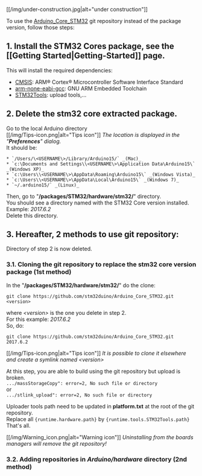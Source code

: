 [[/img/under-construction.jpg|alt="under construction"]]

To use the [Arduino_Core_STM32](https://github.com/stm32duino/Arduino_Core_STM32) git repository instead of the package version, follow those steps:

## 1. Install the STM32 Cores package, see the [[Getting Started|Getting-Started]] page.
This will install the required dependencies:
   * [CMSIS](https://www.arm.com/products/processors/cortex-m/cortex-microcontroller-software-interface-standard.php): ARM® Cortex® Microcontroller Software Interface Standard 
   * [arm-none-eabi-gcc](https://developer.arm.com/open-source/gnu-toolchain/gnu-rm): GNU ARM Embedded Toolchain
   * [STM32Tools](https://github.com/stm32duino/Arduino_Tools): upload tools,...

## 2. Delete the stm32 core extracted package.
Go to the local Arduino directory<br>
    [[/img/Tips-icon.png|alt="Tips icon"]] _The location is displayed in the "**Preferences**" dialog._<br>
It should be:

    * `/Users/\<USERNAME\>/Library/Arduino15/` _(Mac)_
    * `c:\Documents and Settings\\<USERNAME\>\Application Data\Arduino15\` _(Windows XP)_
    * `c:\Users\\<USERNAME\>\AppData\Roaming\Arduino15\` _(Windows Vista)_
    * `c:\Users\\<USERNAME\>\AppData\Local\Arduino15\` _(Windows 7)_
    * `~/.arduino15/` _(Linux)_

Then, go to "**<local Arduino directory>/packages/STM32/hardware/stm32/**" directory.<br> 
You should see a directory named with the STM32 Core version installed. Example: _2017.6.2_<br>
Delete this directory.

## 3. Hereafter, 2 methods to use git repository:
Directory of step 2 is now deleted.<br>

  ### 3.1. Cloning the git repository to replace the stm32 core version package (1st method)
In the "**<local Arduino directory>/packages/STM32/hardware/stm32/**" do the clone:<br>

  `git clone https://github.com/stm32duino/Arduino_Core_STM32.git <version>`

where _\<version\>_ is the one you delete in step 2.<br>
For this example: _2017.6.2_<br>
So, do:<br>

  `git clone https://github.com/stm32duino/Arduino_Core_STM32.git 2017.6.2`

[[/img/Tips-icon.png|alt="Tips icon"]] _It is possible to clone it elsewhere and create a symlink named \<version>_<br>

At this step, you are able to build using the git repository but upload is broken.<br>
`.../massStorageCopy": error=2, No such file or directory`<br>
or<br>
`.../stlink_upload": error=2, No such file or directory `<br>

Uploader tools path need to be updated in **platform.txt** at the root of the git repository.<br>
Replace all `{runtime.hardware.path}` by `{runtime.tools.STM32Tools.path}`<br>
That's all.<br>

[[/img/Warning_icon.png|alt="Warning icon"]] _Uninstalling from the boards managers will remove the git repository!_

  ### 3.2. Adding repositories in _Arduino/hardware_ directory (2nd method)
